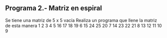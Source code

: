 ## Programa 2.- Matriz en espiral

Se tiene una matriz de 5 x 5 vacía
Realiza un programa que llene la matriz de esta manera
1	2	3	4	5
16	17	18	19	6
15	24	25	20	7
14	23	22	21	8
13	12	11	10	9


